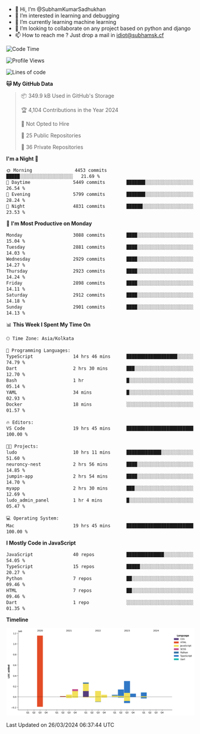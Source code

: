 - 👋 Hi, I’m @SubhamKumarSadhukhan
- 👀 I’m interested in learning and debugging
- 🌱 I’m currently learning machine learning
- 💞️ I’m looking to collaborate on any project based on python and django
- 📫 How to reach me ?
      Just drop a mail in idiot@subhamsk.cf

<!---
SubhamKumarSadhukhan/SubhamKumarSadhukhan is a ✨ special ✨ repository because its `README.md` (this file) appears on your GitHub profile.
You can click the Preview link to take a look at your changes.
--->


<!--START_SECTION:waka-->
![Code Time](http://img.shields.io/badge/Code%20Time-2%2C034%20hrs%2024%20mins-blue)

![Profile Views](http://img.shields.io/badge/Profile%20Views-6-blue)

![Lines of code](https://img.shields.io/badge/From%20Hello%20World%20I%27ve%20Written-2.4%20million%20lines%20of%20code-blue)

**🐱 My GitHub Data** 

> 📦 349.9 kB Used in GitHub's Storage 
 > 
> 🏆 4,104 Contributions in the Year 2024
 > 
> 🚫 Not Opted to Hire
 > 
> 📜 25 Public Repositories 
 > 
> 🔑 36 Private Repositories 
 > 
**I'm a Night 🦉** 

```text
🌞 Morning                4453 commits        █████░░░░░░░░░░░░░░░░░░░░   21.69 % 
🌆 Daytime                5449 commits        ███████░░░░░░░░░░░░░░░░░░   26.54 % 
🌃 Evening                5799 commits        ███████░░░░░░░░░░░░░░░░░░   28.24 % 
🌙 Night                  4831 commits        ██████░░░░░░░░░░░░░░░░░░░   23.53 % 
```
📅 **I'm Most Productive on Monday** 

```text
Monday                   3088 commits        ████░░░░░░░░░░░░░░░░░░░░░   15.04 % 
Tuesday                  2881 commits        ████░░░░░░░░░░░░░░░░░░░░░   14.03 % 
Wednesday                2929 commits        ████░░░░░░░░░░░░░░░░░░░░░   14.27 % 
Thursday                 2923 commits        ████░░░░░░░░░░░░░░░░░░░░░   14.24 % 
Friday                   2898 commits        ████░░░░░░░░░░░░░░░░░░░░░   14.11 % 
Saturday                 2912 commits        ████░░░░░░░░░░░░░░░░░░░░░   14.18 % 
Sunday                   2901 commits        ████░░░░░░░░░░░░░░░░░░░░░   14.13 % 
```


📊 **This Week I Spent My Time On** 

```text
🕑︎ Time Zone: Asia/Kolkata

💬 Programming Languages: 
TypeScript               14 hrs 46 mins      ███████████████████░░░░░░   74.79 % 
Dart                     2 hrs 30 mins       ███░░░░░░░░░░░░░░░░░░░░░░   12.70 % 
Bash                     1 hr                █░░░░░░░░░░░░░░░░░░░░░░░░   05.14 % 
YAML                     34 mins             █░░░░░░░░░░░░░░░░░░░░░░░░   02.93 % 
Docker                   18 mins             ░░░░░░░░░░░░░░░░░░░░░░░░░   01.57 % 

🔥 Editors: 
VS Code                  19 hrs 45 mins      █████████████████████████   100.00 % 

🐱‍💻 Projects: 
ludo                     10 hrs 11 mins      █████████████░░░░░░░░░░░░   51.60 % 
neuroncy-nest            2 hrs 56 mins       ████░░░░░░░░░░░░░░░░░░░░░   14.85 % 
jumpin-app               2 hrs 54 mins       ████░░░░░░░░░░░░░░░░░░░░░   14.70 % 
myapp                    2 hrs 30 mins       ███░░░░░░░░░░░░░░░░░░░░░░   12.69 % 
ludo_admin_panel         1 hr 4 mins         █░░░░░░░░░░░░░░░░░░░░░░░░   05.47 % 

💻 Operating System: 
Mac                      19 hrs 45 mins      █████████████████████████   100.00 % 
```

**I Mostly Code in JavaScript** 

```text
JavaScript               40 repos            ██████████████░░░░░░░░░░░   54.05 % 
TypeScript               15 repos            █████░░░░░░░░░░░░░░░░░░░░   20.27 % 
Python                   7 repos             ██░░░░░░░░░░░░░░░░░░░░░░░   09.46 % 
HTML                     7 repos             ██░░░░░░░░░░░░░░░░░░░░░░░   09.46 % 
Dart                     1 repo              ░░░░░░░░░░░░░░░░░░░░░░░░░   01.35 % 
```



**Timeline**

![Lines of Code chart](https://raw.githubusercontent.com/SubhamKumarSadhukhan/SubhamKumarSadhukhan/main/assets/bar_graph.png)


 Last Updated on 26/03/2024 06:37:44 UTC
<!--END_SECTION:waka-->
